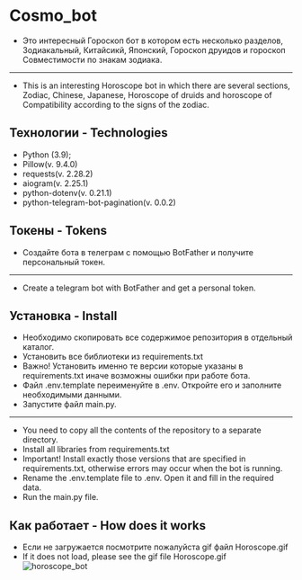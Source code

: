  # Cosmo_bot
 * Это интересный Гороскоп бот в котором есть несколько разделов, Зодиакальный, Китайсикй, Японский, 
   Гороскоп друидов и гороскоп Совместимости по знакам зодиака. 
 ___
 * This is an interesting Horoscope bot in which there are several sections, Zodiac, Chinese, Japanese,
   Horoscope of druids and horoscope of Compatibility according to the signs of the zodiac.
## Технологии - Technologies

 * Python (3.9);
 * Pillow(v. 9.4.0)
 * requests(v. 2.28.2)
 * aiogram(v. 2.25.1)
 * python-dotenv(v. 0.21.1)
 * python-telegram-bot-pagination(v. 0.0.2)

## Токены - Tokens
 * Создайте бота в телеграм с помощью BotFather и получите персональный токен.
 ___
 * Create a telegram bot with BotFather and get a personal token.

## Установка - Install

 * Необходимо скопировать все содержимое репозитория в отдельный каталог.
 * Установить все библиотеки из requirements.txt 
 * Важно! Установить именно те версии которые указаны в requirements.txt иначе возможны ошибки при работе бота.
 * Файл .env.template переименуйте в .env. Откройте его и заполните необходимыми данными.
 * Запустите файл main.py.
 ___
 * You need to copy all the contents of the repository to a separate directory.
 * Install all libraries from requirements.txt
 * Important! Install exactly those versions that are specified in requirements.txt, otherwise errors may occur when the bot is running.
 * Rename the .env.template file to .env. Open it and fill in the required data.
 * Run the main.py file.

## Как работает - How does it works
  * Если не загружается посмотрите пожалуйста gif файл Horoscope.gif
  * If it does not load, please see the gif file Horoscope.gif
  ![horoscope_bot](https://github.com/Alexey777F/Horoscope_bot/blob/master/Horoscope.gif)

